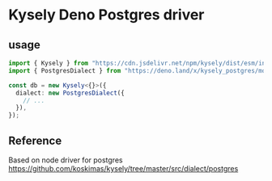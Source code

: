 # Kysely Deno Postgres driver

## usage

```ts
import { Kysely } from "https://cdn.jsdelivr.net/npm/kysely/dist/esm/index.js";
import { PostgresDialect } from "https://deno.land/x/kysely_postgres/mod.ts";

const db = new Kysely<{}>({
  dialect: new PostgresDialect({
    // ...
  }),
});
```

## Reference

Based on node driver for postgres https://github.com/koskimas/kysely/tree/master/src/dialect/postgres

